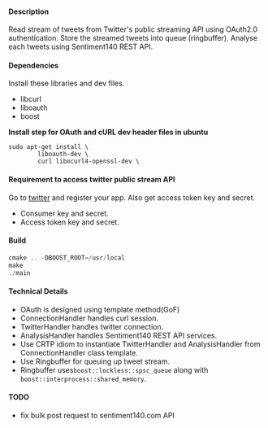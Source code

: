 #### Description    
Read stream of tweets from Twitter's public streaming API using OAuth2.0 authentication. Store the streamed tweets into queue (ringbuffer). Analyse each tweets using Sentiment140 REST API.  

#### Dependencies   
Install these libraries and dev files.
+ libcurl
+ liboauth
+ boost

**Install step for OAuth and cURL dev header files in ubuntu**
```
sudo apt-get install \
        liboauth-dev \
        curl libocurl4-openssl-dev \
```

#### Requirement to access twitter public stream API   
Go to [twitter](https://dev.twitter.com/) and register your app. Also get access token key and secret.
+ Consumer key and secret.
+ Access token key and secret.

#### Build   
```cpp
cmake .. -DBOOST_ROOT=/usr/local
make
./main
```

#### Technical Details      
+ OAuth is designed using template method(GoF)
+ ConnectionHandler handles curl session.
+ TwitterHandler handles twitter connection.
+ AnalysisHandler handles Sentiment140 REST API services.
+ Use CRTP idiom to instantiate TwitterHandler and AnalysisHandler from ConnectionHandler class template.
+ Use Ringbuffer for queuing up tweet stream.
+ Ringbuffer uses```boost::lockless::spsc_queue``` along with ```boost::interprocess::shared_memory```.

#### TODO       
+ fix bulk post request to sentiment140.com API  
